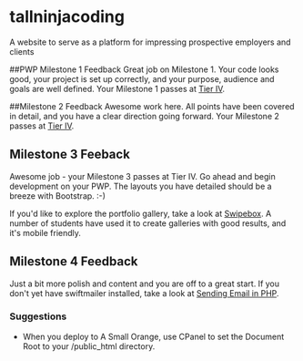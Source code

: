 # tallninjacoding
A website to serve as a platform for impressing prospective employers and clients

##PWP Milestone 1 Feedback
Great job on Milestone 1. Your code looks good, your project is set up correctly, and your purpose, audience and goals are well defined. Your Milestone 1 passes at [Tier IV](https://bootcamp-coders.cnm.edu/projects/personal/rubric/).

##Milestone 2 Feedback
Awesome work here. All points have been covered in detail, and you have a clear direction going forward. Your Milestone 2 passes at [Tier IV](https://bootcamp-coders.cnm.edu/projects/personal/rubric/).

## Milestone 3 Feeback
Awesome job - your Milestone 3 passes at Tier IV. Go ahead and begin development on your PWP. The layouts you have detailed should be a breeze with Bootstrap. :-)

If you'd like to explore the portfolio gallery, take a look at [Swipebox](http://brutaldesign.github.io/swipebox/). A number of students have used it to create galleries with good results, and it's mobile friendly.

## Milestone 4 Feedback
Just a bit more polish and content and you are off to a great start. If you don't yet have swiftmailer installed, take a look at [Sending Email in PHP](https://bootcamp-coders.cnm.edu/class-materials/php/email/).

### Suggestions
- When you deploy to A Small Orange, use CPanel to set the Document Root to your /public_html directory.
